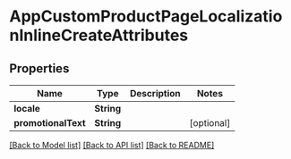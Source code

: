 # AppCustomProductPageLocalizationInlineCreateAttributes

## Properties
Name | Type | Description | Notes
------------ | ------------- | ------------- | -------------
**locale** | **String** |  | 
**promotionalText** | **String** |  | [optional] 

[[Back to Model list]](../README.md#documentation-for-models) [[Back to API list]](../README.md#documentation-for-api-endpoints) [[Back to README]](../README.md)



